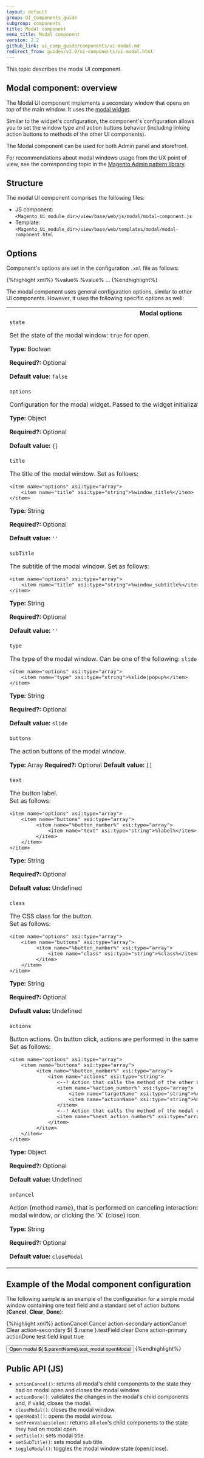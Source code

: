 ```yaml
---
layout: default
group: UI_Components_guide
subgroup: components
title: Modal сomponent
menu_title: Modal component
version: 2.2
github_link: ui_comp_guide/components/ui-modal.md
redirect_from: guides/v2.0/ui-components/ui-modal.html
---
```


This topic describes the modal UI component.

## Modal component: overview

The Modal UI component implements a secondary window that opens on top of the main window. It uses the [modal widget]({{page.baseurl}}javascript-dev-guide/widgets/widget_modal.html).

Similar to the widget's configuration, the component's configuration allows you to set the window type and action buttons behavior (including linking action buttons to methods of the other UI components).

The Modal component can be used for both Admin panel and storefront.

For recommendations about modal windows usage from the UX point of view, see the corresponding topic in the [Magento Admin pattern library](http://devdocs.magento.com/guides/v2.0/pattern-library/containers/slideouts-modals-overlays/slideouts-modals-overalys.html).

## Structure

The modal UI component comprises the following files:

- JS component: `<Magento_Ui_module_dir>/view/base/web/js/modal/modal-component.js`
- Template: `<Magento_Ui_module_dir>/view/base/web/templates/modal/modal-component.html`

## Options

Component's options are set in the configuration `.xml` file as follows:

{%highlight xml%}
 <modal name="test_modal">
    <argument name="data" xsi:type="array">
        <item name="config" xsi:type="array">
            <!-- Configurable options are specified here -->
            <item name="%option1%" xsi:type="%type%">%value%</item>
            <item name="%option2%" xsi:type="%type%">%value%</item>
            ...
        </item>
    </argument>
</modal>
{%endhighlight%}

The modal component uses general configuration options, similar to other UI components. However, it uses the following specific options as well:
<table>
  <tr>
    <th>
      Modal options
    </th>
  </tr>
  <tr>
    <td>
      <code>state</code>
      <p>
        Set the state of the modal window: <code>true</code> for
        open.
      </p>
      <p>
        <strong>Type:</strong> Boolean
      </p>
      <p>
        <strong>Required?:</strong> Optional
      </p>
      <p>
        <strong>Default value</strong>: <code>false</code>
      </p>
    </td>
  </tr>
  <tr>
    <td>
      <code>options</code>
      <p>
        Configuration for the modal widget. Passed to the widget
        initialization as is.
      </p>
      <p>
        <strong>Type:</strong> Object
      </p>
      <p>
        <strong>Required?:</strong> Optional
      </p>
      <p>
        <strong>Default value:</strong> <code>{}</code>
      </p>
    </td>
  </tr>
  <tr>
    <td>
      <code>title</code>
      <p>
        The title of the modal window. Set as follows:
      </p>
      <pre>
&lt;item name="options" xsi:type="array"&gt;
    &lt;item name="title" xsi:type="string"&gt;%window_title%&lt;/item&gt;
&lt;/item&gt;
</pre>
      <p>
        <strong>Type:</strong> String
      </p>
      <p>
        <strong>Required?:</strong> Optional
      </p>
      <p>
        <strong>Default value:</strong> <code>''</code>
      </p>
    </td>
  </tr>
  <tr>
    <td>
      <code>subTitle</code>
      <p>
        The subtitle of the modal window. Set as follows:
      </p>
      <pre>
&lt;item name="options" xsi:type="array"&gt;
    &lt;item name="title" xsi:type="string"&gt;%window_subtitle%&lt;/item&gt;
&lt;/item&gt;
</pre>
      <p>
        <strong>Type:</strong> String
      </p>
      <p>
        <strong>Required?:</strong> Optional
      </p>
      <p>
        <strong>Default value:</strong> <code>''</code>
      </p>
    </td>
  </tr>
  <tr>
    <td>
      <code>type</code>
      <p>
        The type of the modal window. Can be one of the following:
        <code>slide</code> or <code>popup</code>. Set as follows:
      </p>
      <pre>
&lt;item name="options" xsi:type="array"&gt;
    &lt;item name="type" xsi:type="string"&gt;%slide|popup%&lt;/item&gt;
&lt;/item&gt;
</pre>
      <p>
        <strong>Type:</strong> String
      </p>
      <p>
        <strong>Required?:</strong> Optional
      </p>
      <p>
        <strong>Default value:</strong> <code>slide</code>
      </p>
    </td>
  </tr>
  <tr>
    <td>
      <code>buttons</code>
      <p>
        The action buttons of the modal window.
      </p>
      <p>
        <strong>Type:</strong> Array <strong>Required?:</strong>
        Optional <strong>Default value:</strong> <code>[]</code>
      </p>
    </td>
  </tr>
  <tr>
    <td>
      <code>text</code>
      <p>
        The button label.<br />
        Set as follows:
      </p>
      <pre>
&lt;item name="options" xsi:type="array"&gt;
    &lt;item name="buttons" xsi:type="array"&gt;
         &lt;item name="%button_number%" xsi:type="array"&gt;
             &lt;item name="text" xsi:type="string"&gt;%label%&lt;/item&gt;
         &lt;/item&gt;
    &lt;/item&gt;
&lt;/item&gt;
</pre>
      <p>
        <strong>Type:</strong> String
      </p>
      <p>
        <strong>Required?:</strong> Optional
      </p>
      <p>
        <strong>Default value:</strong> Undefined
      </p>
    </td>
  </tr>
  <tr>
    <td>
      <code>class</code>
      <p>
        The CSS class for the button.<br />
        Set as follows:
      </p>
      <pre>
&lt;item name="options" xsi:type="array"&gt;
    &lt;item name="buttons" xsi:type="array"&gt;
         &lt;item name="%button_number%" xsi:type="array"&gt;
             &lt;item name="class" xsi:type="string"&gt;%class%&lt;/item&gt;
         &lt;/item&gt;
    &lt;/item&gt;
&lt;/item&gt;
</pre>
      <p>
        <strong>Type:</strong> String
      </p>
      <p>
        <strong>Required?:</strong> Optional
      </p>
      <p>
        <strong>Default value:</strong> Undefined
      </p>
    </td>
  </tr>
  <tr>
    <td>
      <code>actions</code>
      <p>
        Button actions. On button click, actions are performed in
        the same order as they are specified in config.<br />
        Set as follows:
      </p>
      <pre>
&lt;item name="options" xsi:type="array"&gt;
    &lt;item name="buttons" xsi:type="array"&gt;
         &lt;item name="%button_number%" xsi:type="array"&gt;
             &lt;item name="actions" xsi:type="string"&gt;
                &lt;--! Action that calls the method of the other UI component --&gt;
                &lt;item name="%action_number%" xsi:type="array"&gt;
                    &lt;item name="targetName" xsi:type="string"&gt;%component_which_performs_action%&lt;/item&gt;
                    &lt;item name="actionName" xsi:type="string"&gt;%method_of_target_component%&lt;/item&gt;
                &lt;/item&gt;
                &lt;--! Action that calls the method of the modal component --&gt;
                &lt;item name="%next_action_number%" xsi:type="array"&gt;%method_of_modal_component%&lt;/item&gt;
             &lt;/item&gt;
         &lt;/item&gt;
    &lt;/item&gt;
&lt;/item&gt;
</pre>
      <p>
        <strong>Type:</strong> Object
      </p>
      <p>
        <strong>Required?:</strong> Optional
      </p>
      <p>
        <strong>Default value:</strong> Undefined
      </p>
    </td>
  </tr>
  <tr>
    <td>
      <code>onCancel</code>
      <p>
        Action (method name), that is performed on canceling
        interactions: pressing Esc, clicking outside the modal
        window, or clicking the 'X' (close) icon.
      </p>
      <p>
        <strong>Type:</strong> String
      </p>
      <p>
        <strong>Required?:</strong> Optional
      </p>
      <p>
        <strong>Default value:</strong> <code>closeModal</code>
      </p>
    </td>
  </tr>
</table>

## Example of the Modal component configuration

The following sample is an example of the configuration for a simple modal window containing one text field and a standard set of action buttons (**Cancel**, **Clear**, **Done**):

{%highlight xml%}
<modal name="test_modal">
    <argument name="data" xsi:type="array">
        <item name="config" xsi:type="array">
            <item name="onCancel" xsi:type="string">actionCancel</item>
            <item name="options" xsi:type="array">
                <item name="buttons" xsi:type="array">
                    <item name="0" xsi:type="array">
                        <item name="text" xsi:type="string">Cancel</item>
                        <item name="class" xsi:type="string">action-secondary</item>
                        <item name="actions" xsi:type="array">
                            <item name="0" xsi:type="string">actionCancel</item>
                        </item>
                    </item>
                    <item name="1" xsi:type="array">
                        <item name="text" xsi:type="string">Clear</item>
                        <item name="class" xsi:type="string">action-secondary</item>
                        <item name="actions" xsi:type="array">
                            <item name="0" xsi:type="array">
                                <item name="targetName" xsi:type="string">${ $.name }.testField</item>
                                <item name="actionName" xsi:type="string">clear</item>
                            </item>
                        </item>
                    </item>
                    <item name="2" xsi:type="array">
                        <item name="text" xsi:type="string">Done</item>
                        <item name="class" xsi:type="string">action-primary</item>
                        <item name="actions" xsi:type="array">
                            <item name="0" xsi:type="string">actionDone</item>
                        </item>
                    </item>
                </item>
            </item>
        </item>
    </argument>
    <field name="testField">
        <argument name="data" xsi:type="array">
            <item name="config" xsi:type="array">
                <item name="label" xsi:type="string">test field</item>
                <item name="formElement" xsi:type="string">input</item>
                <item name="visible" xsi:type="boolean">true</item>
            </item>
        </argument>
    </field>
</modal>

<button name="modal_button">
    <argument name="data" xsi:type="array">
        <item name="config" xsi:type="array">
            <item name="title" xsi:type="string">Open modal</item>
            <item name="actions" xsi:type="array">
                <item name="0" xsi:type="array">
                    <item name="targetName" xsi:type="string">${ $.parentName}.test_modal</item>
                    <item name="actionName" xsi:type="string">openModal</item>
                </item>
            </item>
        </item>
    </argument>
</button>
{%endhighlight%}


## Public API (JS)

- `actionCancel()`: returns all modal's child components to the state they had on modal open and closes the modal window.
- `actionDone()`: validates the changes in the modal's child components and, if valid, closes the modal.
- `closeModal()`: closes the modal window.
- `openModal()`: opens the modal window.
- `setPrevValues(elem)`: returns all `elem`'s child components to the state they had on modal open.
- `setTitle()`: sets modal title.
- `setSubTitle()`: sets modal sub title.
- `toggleModal()`: toggles the modal window state (open/close).
